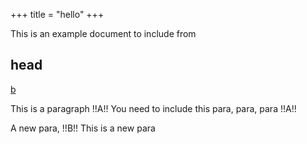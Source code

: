 +++
title = "hello"
+++

This is an example document to include from

## head

[b](other_document.md)


   This is a paragraph !!A!!
You need to include this para, para, para !!A!!

   A new para, !!B!!
This is a new para
